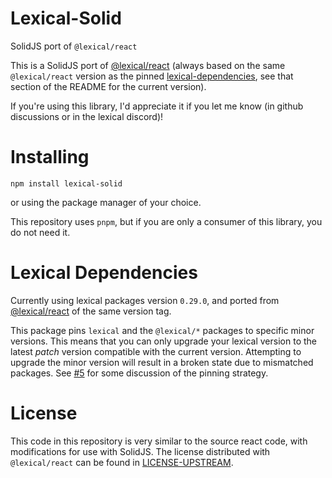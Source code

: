 # Lexical-Solid

SolidJS port of `@lexical/react`

This is a SolidJS port of [@lexical/react](https://www.npmjs.com/package/@lexical/react) (always based on the same `@lexical/react` version as the pinned [lexical-dependencies](#lexical-dependencies), see that section of the README for the current version).

If you're using this library, I'd appreciate it if you let me know (in github discussions or in the lexical discord)!

# Installing

`npm install lexical-solid`

or using the package manager of your choice.

This repository uses `pnpm`, but if you are only a consumer of this library, you do not need it.

# Lexical Dependencies

Currently using lexical packages version `0.29.0`, and ported from [@lexical/react](https://www.npmjs.com/package/@lexical/react) of the same version tag.

This package pins `lexical` and the `@lexical/*` packages to specific minor versions. This means that you can only upgrade your lexical version to the latest _patch_ version compatible with the current version. Attempting to upgrade the minor version will result in a broken state due to mismatched packages. See [#5](https://github.com/mosheduminer/lexical-solid/issues/5) for some discussion of the pinning strategy.

# License

This code in this repository is very similar to the source react code, with modifications for use with SolidJS. The license distributed with `@lexical/react` can be found in [LICENSE-UPSTREAM](./LICENSE-UPSTREAM).
